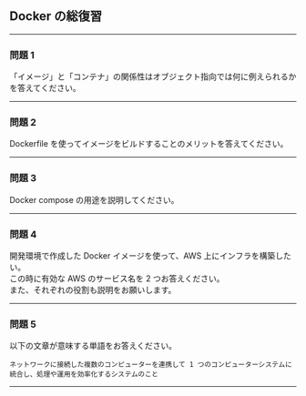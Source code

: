 ## Docker の総復習

---

### 問題 1

「イメージ」と「コンテナ」の関係性はオブジェクト指向では何に例えられるかを答えてください。

---

### 問題 2

Dockerfile を使ってイメージをビルドすることのメリットを答えてください。

---

### 問題 3

Docker compose の用途を説明してください。

---

### 問題 4

開発環境で作成した Docker イメージを使って、AWS 上にインフラを構築したい。  
この時に有効な AWS のサービス名を 2 つお答えください。  
また、それぞれの役割も説明をお願いします。

---

### 問題 5

以下の文章が意味する単語をお答えください。

```
ネットワークに接続した複数のコンピューターを連携して 1 つのコンピューターシステムに統合し、処理や運用を効率化するシステムのこと
```

---
